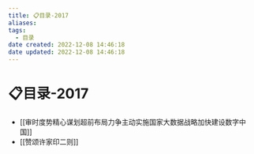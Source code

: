 ```yaml
---
title: 📋目录-2017
aliases:
tags:
  - 目录
date created: 2022-12-08 14:46:18
date updated: 2022-12-08 14:46:18
---
```


# 📋目录-2017

- [[审时度势精心谋划超前布局力争主动实施国家大数据战略加快建设数字中国]]
- [[赞颂许家印二则]]
